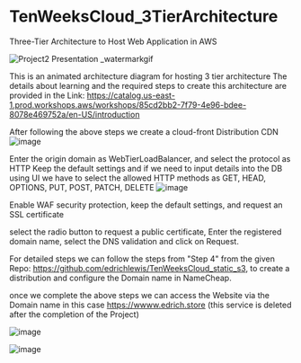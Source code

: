 # TenWeeksCloud_3TierArchitecture
Three-Tier Architecture to Host Web Application in AWS

![Project2 Presentation _watermarkgif](https://github.com/edrichlewis/TenWeeksCloud_3TierArchitecture/assets/105597780/1ab075ea-e11b-49f1-a7a2-c1858c758858)


This is an animated architecture diagram for hosting 3 tier architecture
The details about learning and the required steps to create this architecture are provided in the Link: https://catalog.us-east-1.prod.workshops.aws/workshops/85cd2bb2-7f79-4e96-bdee-8078e469752a/en-US/introduction

After following the above steps we create a cloud-front Distribution CDN
![image](https://github.com/edrichlewis/TenWeeksCloud_3TierArchitecture/assets/105597780/b0e9721f-40dc-4e39-b6cb-58a0ca7c6902)

Enter the origin domain as WebTierLoadBalancer, and select the protocol as HTTP
Keep the default settings and if we need to input details into the DB using UI we have to select the allowed HTTP methods as GET, HEAD, OPTIONS, PUT, POST, PATCH, DELETE 
![image](https://github.com/edrichlewis/TenWeeksCloud_3TierArchitecture/assets/105597780/77670a36-f76b-4bf1-a4ea-c08dfd08645b)

Enable WAF security protection, keep the default settings, and request an SSL certificate 

select the radio button to request a public certificate, Enter the registered domain name, select the DNS validation and click on Request.

For detailed steps we can follow the steps from "Step 4" from the given Repo: https://github.com/edrichlewis/TenWeeksCloud_static_s3, to create a distribution and configure the Domain name in NameCheap.

once we complete the above steps we can access the Website via the Domain name in this case https://wwww.edrich.store  (this service is deleted after the completion of the Project)

![image](https://github.com/edrichlewis/TenWeeksCloud_3TierArchitecture/assets/105597780/0c515528-2587-45ce-8591-2931a022f7c4)

![image](https://github.com/edrichlewis/TenWeeksCloud_3TierArchitecture/assets/105597780/88bd5fee-9512-46d4-837c-e1ad08907739)

